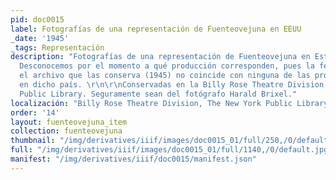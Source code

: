 ```yaml
---
pid: doc0015
label: Fotografías de una representación de Fuenteovejuna en EEUU
_date: '1945'
_tags: Representación
description: "Fotografías de una representación de Fuenteovejuna en Estados Unidos.
  Desconocemos por el momento a qué producción corresponden, pues la fecha dada por
  el archivo que las conserva (1945) no coincide con ninguna de las producciones conocidas
  en dicho país. \r\n\r\nConservadas en la Billy Rose Theatre Division de la New York
  Public Library. Seguramente sean del fotógrafo Harald Brixel."
localización: "Billy Rose Theatre Division, The New York Public Library.\r\n\r\nhttps://digitalcollections.nypl.org/items/510d47df-408a-a3d9-e040-e00a18064a99\r\nhttps://digitalcollections.nypl.org/items/510d47df-408b-a3d9-e040-e00a18064a99\r\nhttps://digitalcollections.nypl.org/items/510d47df-408c-a3d9-e040-e00a18064a99\r\nhttps://digitalcollections.nypl.org/items/510d47df-408d-a3d9-e040-e00a18064a99"
order: '14'
layout: fuenteovejuna_item
collection: fuenteovejuna
thumbnail: "/img/derivatives/iiif/images/doc0015_01/full/250,/0/default.jpg"
full: "/img/derivatives/iiif/images/doc0015_01/full/1140,/0/default.jpg"
manifest: "/img/derivatives/iiif/doc0015/manifest.json"
---
```

